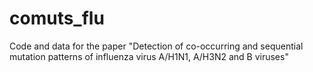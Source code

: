 # comuts_flu
Code and data for the paper "Detection of co-occurring and sequential mutation patterns of influenza virus A/H1N1, A/H3N2 and B viruses" 
